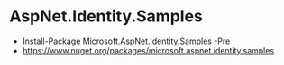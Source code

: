 # AspNet.Identity.Samples
* Install-Package Microsoft.AspNet.Identity.Samples -Pre
* https://www.nuget.org/packages/microsoft.aspnet.identity.samples
